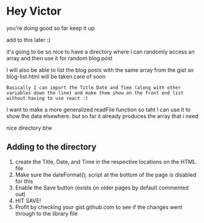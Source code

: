 # Hey Victor

you're doing good so far keep it up 

add to this later :)

it's going to be so nice to have a directory where i can randomly access an array and then use it for random blog post 

I will also be able to list the blog posts with the same array from the gist so blog-list.html will be taken care of soon

    Basically I can import the Title Date and Time (along with other variables down the line) and make them show on the front end list without having to use react :)

I want to make a more generalized readFile function so taht I can use it to show the data elsewhere. but so far it already produces the array that i need

nice directory btw

## Adding to the directory

1. create the Title, Date, and Time in the respective locations on the HTML file
2. Make sure the dateFormat(); script at the bottom of the page is disabled for this
3. Enable the Save button (exists on older pages by default commented out)
4. HIT SAVE!
5. Profit by checking your gist.github.com to see if the changes went through to the library file

